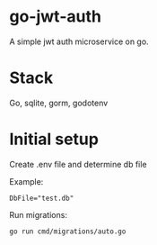 # go-jwt-auth
A simple jwt auth microservice on go.

# Stack
Go, sqlite, gorm, godotenv

# Initial setup
Create .env file and determine db file

Example:
```.env
DbFile="test.db"
```

Run migrations:

```
go run cmd/migrations/auto.go
```

